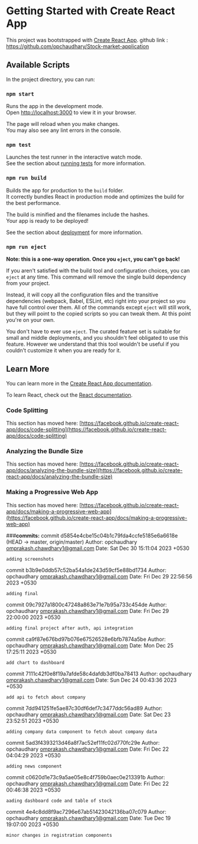 # Getting Started with Create React App

This project was bootstrapped with [Create React App](https://github.com/facebook/create-react-app).
github link : https://github.com/opchaudhary/Stock-market-application


## Available Scripts

In the project directory, you can run:

### `npm start`

Runs the app in the development mode.\
Open [http://localhost:3000](http://localhost:3000) to view it in your browser.

The page will reload when you make changes.\
You may also see any lint errors in the console.

### `npm test`

Launches the test runner in the interactive watch mode.\
See the section about [running tests](https://facebook.github.io/create-react-app/docs/running-tests) for more information.

### `npm run build`

Builds the app for production to the `build` folder.\
It correctly bundles React in production mode and optimizes the build for the best performance.

The build is minified and the filenames include the hashes.\
Your app is ready to be deployed!

See the section about [deployment](https://facebook.github.io/create-react-app/docs/deployment) for more information.

### `npm run eject`

**Note: this is a one-way operation. Once you `eject`, you can't go back!**

If you aren't satisfied with the build tool and configuration choices, you can `eject` at any time. This command will remove the single build dependency from your project.

Instead, it will copy all the configuration files and the transitive dependencies (webpack, Babel, ESLint, etc) right into your project so you have full control over them. All of the commands except `eject` will still work, but they will point to the copied scripts so you can tweak them. At this point you're on your own.

You don't have to ever use `eject`. The curated feature set is suitable for small and middle deployments, and you shouldn't feel obligated to use this feature. However we understand that this tool wouldn't be useful if you couldn't customize it when you are ready for it.

## Learn More

You can learn more in the [Create React App documentation](https://facebook.github.io/create-react-app/docs/getting-started).

To learn React, check out the [React documentation](https://reactjs.org/).

### Code Splitting

This section has moved here: [https://facebook.github.io/create-react-app/docs/code-splitting](https://facebook.github.io/create-react-app/docs/code-splitting)

### Analyzing the Bundle Size

This section has moved here: [https://facebook.github.io/create-react-app/docs/analyzing-the-bundle-size](https://facebook.github.io/create-react-app/docs/analyzing-the-bundle-size)

### Making a Progressive Web App

This section has moved here: [https://facebook.github.io/create-react-app/docs/making-a-progressive-web-app](https://facebook.github.io/create-react-app/docs/making-a-progressive-web-app)

###**commits:**
commit d5854e4cbe15c04b1c79fda4ccfe5185e6a6618e (HEAD -> master, origin/master)
Author: opchaudhary <omprakash.chawdhary1@gmail.com>
Date:   Sat Dec 30 15:11:04 2023 +0530

    adding screenshots

commit b3b9e0ddb57c52ba54a1de243d59cf5e88bd1734
Author: opchaudhary <omprakash.chawdhary1@gmail.com>
Date:   Fri Dec 29 22:56:56 2023 +0530

    adding final

commit 09c7927a1800c47248a863e71e7b95a733c454de
Author: opchaudhary <omprakash.chawdhary1@gmail.com>
Date:   Fri Dec 29 22:00:00 2023 +0530

    adding final project after auth, api integration

commit ca9f87e676bd97b076e67526528e6bfb7874a5be
Author: opchaudhary <omprakash.chawdhary1@gmail.com>
Date:   Mon Dec 25 17:25:11 2023 +0530

    add chart to dashboard

commit 7111c42f0e8f19a7afde58c4dafdb3df0ba78413
Author: opchaudhary <omprakash.chawdhary1@gmail.com>
Date:   Sun Dec 24 00:43:36 2023 +0530

    add api to fetch about company

commit 7dd941251fe5ae87c30df6def7c3477ddc56ad89
Author: opchaudhary <omprakash.chawdhary1@gmail.com>
Date:   Sat Dec 23 23:52:51 2023 +0530

    adding company data component to fetch about company data

commit 5ad3f4393213d46a8f7ac52ef11fc02d770fc29e
Author: opchaudhary <omprakash.chawdhary1@gmail.com>
Date:   Fri Dec 22 04:04:29 2023 +0530

    adding news component

commit c0620d1e73c9a5ae05e8c4f759b0aec0e213391b
Author: opchaudhary <omprakash.chawdhary1@gmail.com>
Date:   Fri Dec 22 00:46:38 2023 +0530

    aading dashboard code and table of stock

commit 4e4c8dd8f9ac7296e67ab51423042136ba07c079
Author: opchaudhary <omprakash.chawdhary1@gmail.com>
Date:   Tue Dec 19 19:07:00 2023 +0530

    minor changes in registration components

